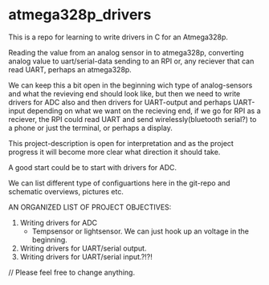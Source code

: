 # atmega328p_drivers
This is a repo for learning to write drivers in C for an Atmega328p.

Reading the value from an analog sensor in to atmega328p, 
converting analog value to uart/serial-data sending to an RPI or,
any reciever that can read UART,
perhaps an atmega328p.

We can keep this a bit open in the beginning wich type of analog-sensors and what the revieving end should look like, 
but then we need to write drivers for ADC also and then 
drivers for UART-output and perhaps
UART-input depending on what we want on the recieving end,
if we go for RPI as a reciever, the RPI could read UART and send wirelessly(bluetooth serial?) to a phone
or just the terminal, or perhaps a display.

This project-description is open for interpretation and as the project progress it will become more clear 
what direction it should take.

A good start could be to start with drivers for ADC.

We can list different type of configuartions here in the git-repo and schematic overviews, pictures etc.

AN ORGANIZED LIST OF PROJECT OBJECTIVES:
1. Writing drivers for ADC    
      - Tempsensor or lightsensor. We can just hook up an voltage in the beginning. 
2. Writing drivers for UART/serial output.
3. Writing drivers for UART/serial input.?!?!


//
Please feel free to change anything.  
